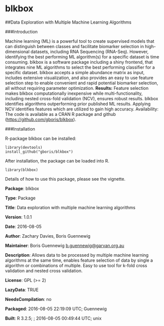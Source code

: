 # blkbox

##Data Exploration with Multiple Machine Learning Algorithms 

###Introduction

Machine learning (ML) is a powerful tool to create supervised models that can distinguish between classes and facilitate biomarker selection in high-dimensional datasets, including RNA Sequencing (RNA-Seq). However, identifying the best performing ML algorithm(s) for a specific dataset is time consuming. blkbox is a software package including a shiny frontend, that integrates nine ML algorithms to select the best performing classifier for a specific dataset. blkbox accepts a simple abundance matrix as input, includes extensive visualization, and also provides an easy to use feature selection step to enable convenient and rapid potential biomarker selection, all without requiring parameter optimization. 
**Results:** Feature selection makes blkbox computationally inexpensive while multi-functionality, including nested cross-fold validation (NCV), ensures robust results. blkbox identifies algorithms outperforming prior published ML results. Applying NCV identifies features which are utilized to gain high accuracy. 
Availability: The code is available as a CRAN R package and github (https://github.com/gboris/blkbox).


###Installation

R-package blkbox can be installed:

    library(devtools)
    install_github("gboris/blkbox")

After installation, the package can be loaded into R.

    library(blkbox)

Details of how to use this package, please see the vignette.

**Package**: blkbox

**Type**: Package

**Title**: Data exploration with multiple machine learning algorithms

**Version**: 1.0.1

**Date**: 2016-08-05

**Author**: Zachary Davies, Boris Guennewig

**Maintainer**: Boris Guennewig <b.guennewig@garvan.org.au>

**Description**: Allows data to be processed by multiple machine learning algorithms at the same time, enables feature selection of data by single a algorithm or combinations of multiple. Easy to use tool for k-fold cross validation and nested cross validation.

**License**: GPL (>= 2)

**LazyData**: TRUE

**NeedsCompilation**: no

**Packaged**: 2016-08-05 22:19:09 UTC; Guennewig

**Built**: R 3.2.5; ; 2016-08-05 00:49:44 UTC; unix



